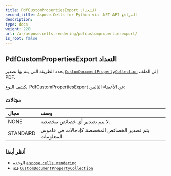 ```yaml
---
title: PdfCustomPropertiesExport التعداد
second_title: Aspose.Cells for Python via .NET API المراجع
description:
type: docs
weight: 220
url: /ar/aspose.cells.rendering/pdfcustompropertiesexport/
is_root: false
---
```

##  PdfCustomPropertiesExport التعداد
يحدد الطريقة التي يتم بها تصدير [`CustomDocumentPropertyCollection`](/cells/python-net/ar/aspose.cells.properties/customdocumentpropertycollection) إلى الملف PDF.



يكشف النوع PdfCustomPropertiesExport عن الأعضاء التاليين:

###  مجالات
| مجال| وصف|
| :- | :- |
| NONE | لا يتم تصدير أي خصائص مخصصة.|
| STANDARD | يتم تصدير الخصائص المخصصة كإدخالات في قاموس المعلومات.|



###  أنظر أيضا
* الوحدة [`aspose.cells.rendering`](..)
* فئة [`CustomDocumentPropertyCollection`](/cells/python-net/ar/aspose.cells.properties/customdocumentpropertycollection)
